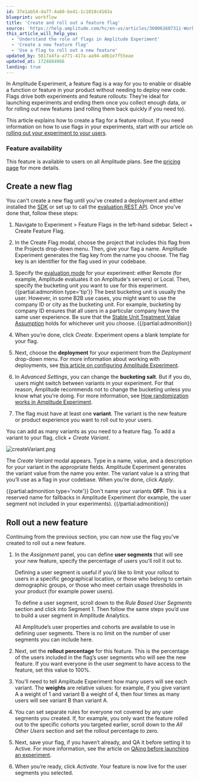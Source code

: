 ```yaml
---
id: 37e1ab54-da77-4a60-be41-1c1018c4163a
blueprint: workflow
title: 'Create and roll out a feature flag'
source: 'https://help.amplitude.com/hc/en-us/articles/360061687311-Working-with-feature-flags-and-feature-rollouts'
this_article_will_help_you:
  - 'Understand the role of flags in Amplitude Experiment'
  - 'Create a new feature flag'
  - 'Use a flag to roll out a new feature'
updated_by: 5817a4fa-a771-417a-aa94-a0b1e7f55eae
updated_at: 1724884966
landing: true
---
```

In Amplitude Experiment, a feature flag is a way for you to enable or disable a function or feature in your product without needing to deploy new code. Flags drive both experiments and feature rollouts: They’re ideal for launching experiments and ending them once you collect enough data, or for rolling out new features (and rolling them back quickly if you need to).

This article explains how to create a flag for a feature rollout. If you need information on how to use flags in your experiments, start with our article on [rolling out your experiment to your users](/docs/feature-experiment/workflow/experiment-test).

### Feature availability

This feature is available to users on all Amplitude plans. See the [pricing page](https://amplitude.com/pricing) for more details.

## Create a new flag


You can't create a new flag until you've created a deployment and either installed the [SDK](/docs/sdks/experiment-sdks) or set up to call the [evaluation REST API](/docs/apis/experiment/experiment-evaluation-api). Once you've done that, follow these steps:

1. Navigate to Experiment > Feature Flags in the left-hand sidebar. Select + Create Feature Flag.
2. In the Create Flag modal, choose the project that includes this flag from the Projects drop-down menu. Then, give your flag a name. Amplitude Experiment generates the flag key from the name you choose. The flag key is an identifier for the flag used in your codebase.
3. Specify the [evaluation mode](/docs/feature-experiment/local-evaluation) for your experiment: either Remote (for example, Amplitude evaluates it on Amplitude's servers) or Local. Then, specify the bucketing unit you want to use for this experiment.  
    {{partial:admonition type='tip'}}
    The best bucketing unit is usually the user. However, in some B2B use cases, you might want to use the company ID or city as the bucketing unit. For example, bucketing by company ID ensures that all users in a particular company have the same user experience. Be sure that the [Stable Unit Treatment Value Assumption](https://blogs.iq.harvard.edu/violations_of_s#:~:text=Methods%20for%20causal%20inference%2C%20in,treatments%20of%20others%20around%20him) holds for whichever unit you choose.
    {{/partial:admonition}}

4. When you’re done, click *Create*. Experiment opens a blank template for your flag.
5. Next, choose the **deployment** for your experiment from the *Deployment* drop-down menu. For more information about working with deployments, see [this article on configuring Amplitude Experiment](/docs/feature-experiment/workflow/configure).
6. In *Advanced Settings*, you can change the **bucketing salt**. But if you do, users might switch between variants in your experiment. For that reason, Amplitude recommends not to change the bucketing unless you know what you're doing. For more information, see [How randomization works in Amplitude Experiment](/docs/feature-experiment/under-the-hood/experiment-randomization).
7. The flag must have at least one **variant**. The variant is the new feature or product experience you want to roll out to your users.  
  
You can add as many variants as you need to a feature flag. To add a variant to your flag, click *+ Create Variant*.

![createVariant.png](/docs/output/img/workflow/createvariant-png.png)

The *Create Variant* modal appears. Type in a name, value, and a description for your variant in the appropriate fields. Amplitude Experiment generates the variant value from the name you enter. The variant value is a string that you’ll use as a flag in your codebase. When you’re done, click *Apply*.

{{partial:admonition type='note'}}
Don't name your variants **OFF**. This is a reserved name for fallbacks in Amplitude Experiment (for example, the user segment not included in your experiments).
{{/partial:admonition}}

## Roll out a new feature

Continuing from the previous section, you can now use the flag you've created to roll out a new feature.

1. In the *Assignment* panel, you can define **user segments** that will see your new feature, specify the percentage of users you’ll roll it out to.

    Defining a user segment is useful if you’d like to limit your rollout to users in a specific geographical location, or those who belong to certain demographic groups, or those who meet certain usage thresholds in your product (for example power users).

    To define a user segment, scroll down to the *Rule Based User Segments* section and click into Segment 1. Then follow the same steps you’d use to build a user segment in Amplitude Analytics.

    All Amplitude’s user properties and cohorts are available to use in defining user segments. There is no limit on the number of user segments you can include here.

2. Next, set the **rollout percentage** for this feature. This is the percentage of the users included in the flag’s user segments who will see the new feature. If you want everyone in the user segment to have access to the feature, set this value to 100%.
3. You’ll need to tell Amplitude Experiment how many users will see each variant. The **weights** are relative values: for example, if you give variant A a weight of 1 and variant B a weight of 4, then four times as many users will see variant B than variant A.
4. You can set separate rules for everyone not covered by any user segments you created. If, for example, you only want the feature rolled out to the specific cohorts you targeted earlier, scroll down to the *All Other Users* section and set the rollout percentage to zero.
5. Next, save your flag, if you haven’t already, and QA it before setting it to Active. For more information, see the article on [QAing before launching an experiment](/docs/feature-experiment/workflow/experiment-test).
6. When you’re ready, click *Activate*. Your feature is now live for the user segments you selected.
